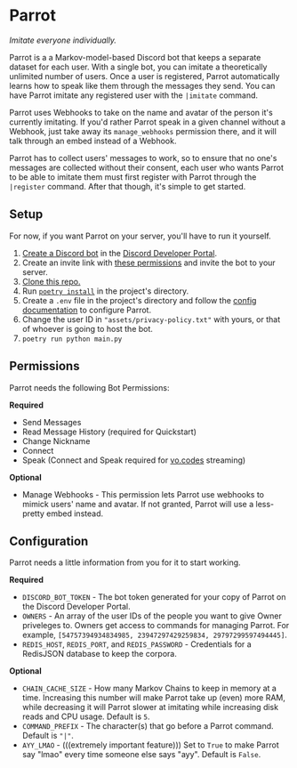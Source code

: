 # Parrot
_Imitate everyone individually._

Parrot is a a Markov-model-based Discord bot that keeps a separate dataset for each user. With a single bot, you can imitate a theoretically unlimited number of users. Once a user is registered, Parrot automatically learns how to speak like them through the messages they send. You can have Parrot imitate any registered user with the `|imitate` command.

Parrot uses Webhooks to take on the name and avatar of the person it's currently imitating. If you'd rather Parrot speak in a given channel without a Webhook, just take away its `manage_webhooks` permission there, and it will talk through an embed instead of a Webhook.

Parrot has to collect users' messages to work, so to ensure that no one's messages are collected without their consent, each user who wants Parrot to be able to imitate them must first register with Parrot through the `|register` command. After that though, it's simple to get started.

## Setup
For now, if you want Parrot on your server, you'll have to run it yourself.


1. [Create a Discord bot](https://discordpy.readthedocs.io/en/latest/discord.html) in the [Discord Developer Portal](https://discord.com/developers/applications).
2. Create an invite link with [these permissions](#permissions) and invite the bot to your server.
2. [Clone this repo.](https://docs.github.com/en/free-pro-team@latest/desktop/contributing-and-collaborating-using-github-desktop/cloning-a-repository-from-github-to-github-desktop)
3. Run [`poetry install`](https://python-poetry.org/docs/) in the project's directory.
4. Create a `.env` file in the project's directory and follow the [config documentation](#configuration) to configure Parrot.
5. Change the user ID in `"assets/privacy-policy.txt"` with yours, or that of whoever is going to host the bot.
6. `poetry run python main.py`


## Permissions
Parrot needs the following Bot Permissions:

**Required**
- Send Messages
- Read Message History (required for Quickstart)
- Change Nickname
- Connect
- Speak (Connect and Speak required for [vo.codes](https://vo.codes/) streaming)

**Optional**
- Manage Webhooks - This permission lets Parrot use webhooks to mimick users' name and avatar. If not granted, Parrot will use a less-pretty embed instead.


## Configuration
Parrot needs a little information from you for it to start working.

**Required**
- `DISCORD_BOT_TOKEN` - The bot token generated for your copy of Parrot on the Discord Developer Portal.
- `OWNERS` - An array of the user IDs of the people you want to give Owner priveleges to. Owners get access to commands for managing Parrot. For example, `[54757394934834985, 23947297429259834, 29797299597494445]`.
- `REDIS_HOST`, `REDIS_PORT`, and `REDIS_PASSWORD` - Credentials for a RedisJSON database to keep the corpora.

**Optional**
- `CHAIN_CACHE_SIZE` - How many Markov Chains to keep in memory at a time. Increasing this number will make Parrot take up (even) more RAM, while decreasing it will Parrot slower at imitating while increasing disk reads and CPU usage. Default is `5`.
- `COMMAND_PREFIX` - The character(s) that go before a Parrot command. Default is `"|"`.
- `AYY_LMAO` - (((extremely important feature))) Set to `True` to make Parrot say "lmao" every time someone else says "ayy". Default is `False`.
